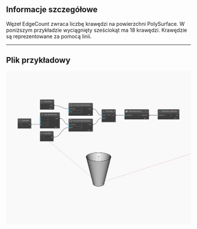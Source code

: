 ## Informacje szczegółowe
Węzeł EdgeCount zwraca liczbę krawędzi na powierzchni PolySurface. W poniższym przykładzie wyciągnięty sześciokąt ma 18 krawędzi. Krawędzie są reprezentowane za pomocą linii.
___
## Plik przykładowy

![EdgeCount](./Autodesk.DesignScript.Geometry.PolySurface.EdgeCount_img.jpg)

